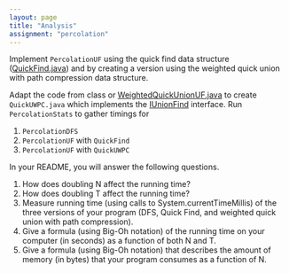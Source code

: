 ```yaml
---
layout: page
title: "Analysis"
assignment: "percolation"
---
```


Implement <code>PercolationUF</code> using the quick find data structure ([QuickFind.java](http://www.cs.duke.edu/courses/compsci201/fall14/assign/percolation/code/QuickFind.html)) and by creating a version using the weighted quick union with path compression data structure.

Adapt the code from class or [WeightedQuickUnionUF.java](http://algs4.cs.princeton.edu/15uf/WeightedQuickUnionUF.java.html) to create
<code>QuickUWPC.java</code> which implements the [IUnionFind](http://www.cs.duke.edu/courses/compsci201/fall14/assign/percolation/code/IUnionFind.html) interface. Run
<code>PercolationStats</code> to gather timings for
<ol>
<li><code>PercolationDFS</code></li>
<li><code>PercolationUF</code> with <code>QuickFind</code></li>
<li><code>PercolationUF</code> with <code>QuickUWPC</code></li>
</ol>

In your README, you will answer the following questions.
<ol>
<li>How does doubling N affect the running time?</li>
<li>How does doubling T affect the running time?</li>
<li>Measure running time (using calls to System.currentTimeMillis) of the three
versions of your program (DFS, Quick Find, and weighted quick union with path
compression).</li>
<li>Give a formula (using Big-Oh notation) of the running time on your computer (in seconds) as a function of both N and T.</li>
<li>Give a formula (using Big-Oh notation) that describes the amount of memory (in bytes) that your program consumes as a function of N.</li>
</ol>